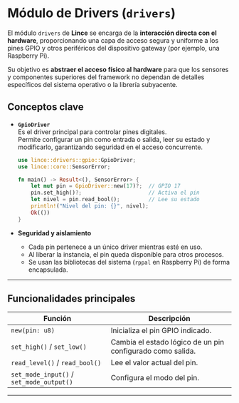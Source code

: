 # Módulo de Drivers (`drivers`)

El módulo `drivers` de **Lince** se encarga de la **interacción directa con el hardware**, proporcionando una capa de acceso segura y uniforme a los pines GPIO y otros periféricos del dispositivo gateway (por ejemplo, una Raspberry Pi).

Su objetivo es **abstraer el acceso físico al hardware** para que los sensores y componentes superiores del framework no dependan de detalles específicos del sistema operativo o la librería subyacente.



## Conceptos clave

- **`GpioDriver`**  
  Es el driver principal para controlar pines digitales.  
  Permite configurar un pin como entrada o salida, leer su estado y modificarlo, garantizando seguridad en el acceso concurrente.

  ```rust
  use lince::drivers::gpio::GpioDriver;
  use lince::core::SensorError;

  fn main() -> Result<(), SensorError> {
      let mut pin = GpioDriver::new(17)?;  // GPIO 17
      pin.set_high()?;                     // Activa el pin
      let nivel = pin.read_bool();         // Lee su estado
      println!("Nivel del pin: {}", nivel);
      Ok(())
  }
  ```

- **Seguridad y aislamiento**
  - Cada pin pertenece a un único driver mientras esté en uso.  
  - Al liberar la instancia, el pin queda disponible para otros procesos.  
  - Se usan las bibliotecas del sistema (`rppal` en Raspberry Pi) de forma encapsulada.

---

##  Funcionalidades principales

| Función | Descripción |
|----------|--------------|
| `new(pin: u8)` | Inicializa el pin GPIO indicado. |
| `set_high()` / `set_low()` | Cambia el estado lógico de un pin configurado como salida. |
| `read_level()` / `read_bool()` | Lee el valor actual del pin. |
| `set_mode_input()` / `set_mode_output()` | Configura el modo del pin. |

---
